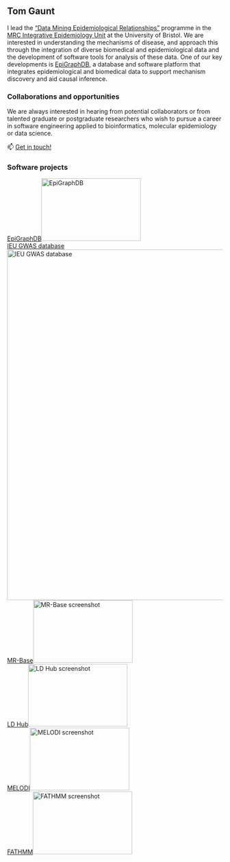 ## Tom Gaunt

I lead the [“Data Mining Epidemiological Relationships”](http://www.biocompute.org.uk/) programme in the [MRC Integrative Epidemiology Unit](http://www.bristol.ac.uk/integrative-epidemiology/) at the University of Bristol. We are interested in understanding the mechanisms of disease, and approach this through the integration of diverse biomedical and epidemiological data and the development of software tools for analysis of these data. One of our key developments is [EpiGraphDB](http://epigraphdb.org/), a database and software platform that integrates epidemiological and biomedical data to support mechanism discovery and aid causal inference.

### Collaborations and opportunities

We are always interested in hearing from potential collaborators or from talented graduate or postgraduate researchers who wish to pursue a career in software engineering applied to bioinformatics, molecular epidemiology or data science. 

📫 [Get in touch!](https://www.bris.ac.uk/contact/person/getDetails?personKey=f7rKQdp39cRsRoJTnrfZieha0e3t2j)

### Software projects

  <div><a href="http://www.epigraphdb.org/">EpiGraphDB<img src="/media-library/sites/integrative-epidemiology/images/software/epigraphdb.png" alt="EpiGraphDB" width="232" height="146" /></a></div>
  <div><a href="https://gwas.mrcieu.ac.uk/">IEU GWAS database<img src="/media-library/sites/integrative-epidemiology/images/software/ieugwas.png" alt="IEU GWAS database" width="1356" height="819" /></a></div> 
  <div><a href="http://www.mrbase.org/">MR-Base<img src="/media-library/sites/integrative-epidemiology/images/software/mrbase.png" alt="MR-Base screenshot" width="232" height="146" /></a></div>
  <div><a href="http://ldsc.broadinstitute.org/">LD Hub<img src="/media-library/sites/integrative-epidemiology/images/software/ldhub.png" alt="LD Hub screenshot" width="232" height="146" /></a></div>
  <div><a href="http://melodi.biocompute.org.uk/">MELODI<img src="/media-library/sites/integrative-epidemiology/images/software/melodi.png" alt="MELODI screenshot" width="232" height="146" /></a></div>
  <div><a href="http://fathmm.biocompute.org.uk/">FATHMM<img src="/media-library/sites/integrative-epidemiology/images/software/fathmm.png" alt="FATHMM screenshot" width="232" height="146" /></a></div>

